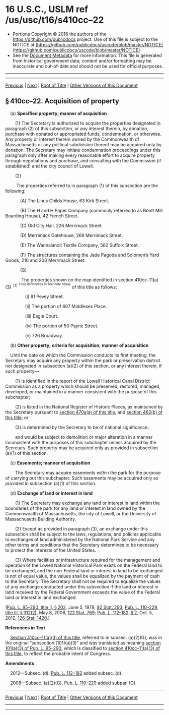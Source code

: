 ---
---

# 16 U.S.C., USLM ref /us/usc/t16/s410cc–22

* Portions Copyright © 2016 the authors of the https://github.com/publicdocs project.
  Use of this file is subject to the NOTICE at [https://github.com/publicdocs/uscode/blob/master/NOTICE](https://github.com/publicdocs/uscode/blob/master/NOTICE)
* See the [Document Metadata](././../../../../../..//README.md) for more information.
  This file is generated from historical government data; content and/or formatting may be inaccurate and out-of-date and should not be used for official purposes.

----------
----------

[Previous](./../../../../../..//us/usc/t16/ch1/schLIX–A/ptB/m__us_usc_t16_s410cc–21.md) | [Next](./../../../../../..//us/usc/t16/ch1/schLIX–A/ptB/m__us_usc_t16_s410cc–23.md) | [Root of Title](./../../../../../../) | [Other Versions of this Document](https://publicdocs.github.io/go/links?ns=uslm&ref=%2Fus%2Fusc%2Ft16%2Fs410cc%E2%80%9322)

## § 410cc–22. Acquisition of property

    (a) __Specified property; manner of acquisition__ 

        (1) The Secretary is authorized to acquire the properties designated in paragraph (2) of this subsection, or any interest therein, by donation, purchase with donated or appropriated funds, condemnation, or otherwise. Any property or interest therein owned by the Commonwealth of Massachusetts or any political subdivision thereof may be acquired only by donation. The Secretary may initiate condemnation proceedings under this paragraph only after making every reasonable effort to acquire property through negotiations and purchase, and consulting with the Commission (if established) and the city council of Lowell.

        (2)

         The properties referred to in paragraph (1) of this subsection are the following:

            (A) The Linus Childs House, 63 Kirk Street.

            (B) The H and H Paper Company (commonly referred to as Boott Mill Boarding House), 42 French Street.

            (C) Old City Hall, 226 Merrimack Street.

            (D) Merrimack Gatehouse, 269 Merrimack Street.

            (E) The Wannalancit Textile Company, 562 Suffolk Street.

            (F) The structures containing the Jade Pagoda and Solomon’s Yard Goods, 210 and 200 Merrimack Street.

            (G)

             The properties shown on the map identified in section 410cc–11(a)(3)  <sup>\[1\]</sup>  <sup><sup> 1 See References in Text note below. </sup></sup>  of this title as follows:

                (i) 91 Pevey Street.

                (ii) The portion of 607 Middlesex Place.

                (iii) Eagle Court.

                (iv) The portion of 50 Payne Street.

                (v) 726 Broadway.

    (b) __Other property; criteria for acquisition; manner of acquisition__ 

    Until the date on which the Commission conducts its first meeting, the Secretary may acquire any property within the park or preservation district not designated in subsection (a)(2) of this section, or any interest therein, if such property—

        (1) is identified in the report of the Lowell Historical Canal District Commission as a property which should be preserved, restored, managed, developed, or maintained in a manner consistent with the purpose of this subchapter;

        (2) is listed in the National Register of Historic Places, as maintained by the Secretary pursuant to [section 470a(a) of this title][/us/usc/t16/s470a/a], and [section 462(b) of this title][/us/usc/t16/s462/b]; or

        (3) is determined by the Secretary to be of national significance;

        and would be subject to demolition or major alteration in a manner inconsistent with the purposes of this subchapter unless acquired by the Secretary. Such property may be acquired only as provided in subsection (a)(1) of this section.

    (c) __Easements; manner of acquisition__ 

        The Secretary may acquire easements within the park for the purpose of carrying out this subchapter. Such easements may be acquired only as provided in subsection (a)(1) of this section.

    (d) __Exchange of land or interest in land__ 

        (1) The Secretary may exchange any land or interest in land within the boundaries of the park for any land or interest in land owned by the Commonwealth of Massachusetts, the city of Lowell, or the University of Massachusetts Building Authority.

        (2) Except as provided in paragraph (3), an exchange under this subsection shall be subject to the laws, regulations, and policies applicable to exchanges of land administered by the National Park Service and any other terms and conditions that the Secretary determines to be necessary to protect the interests of the United States.

        (3) Where facilities or infrastructure required for the management and operation of the Lowell National Historical Park exists on the Federal land to be exchanged, and the non-Federal land or interest in land to be exchanged is not of equal value, the values shall be equalized by the payment of cash to the Secretary. The Secretary shall not be required to equalize the values of any exchange conducted under this subsection if the land or interest in land received by the Federal Government exceeds the value of the Federal land or interest in land exchanged.

([Pub. L. 95–290, title II, § 202][/us/pl/95/290/s202], June 5, 1978, [92 Stat. 293][/us/stat/92/293]; [Pub. L. 110–229, title III, § 312(2)][/us/pl/110/229/s312/2], May 8, 2008, [122 Stat. 769][/us/stat/122/769]; [Pub. L. 112–182, § 2][/us/pl/112/182/s2], Oct. 5, 2012, [126 Stat. 1420][/us/stat/126/1420].)

 __References in Text__ 

    [Section 410cc–11(a)(3) of this title][/us/usc/t16/s410cc–11/a/3], referred to in subsec. (a)(2)(G), was in the original “subsection (101)(a)(3)” and was translated as meaning [section 101(a)(3) of Pub. L. 95–290][/us/pl/95/290/s101/a/3], which is classified to [section 410cc–11(a)(3) of this title][/us/usc/t16/s410cc–11/a/3], to reflect the probable intent of Congress.

 __Amendments__ 

    2012—Subsec. (d). [Pub. L. 112–182][/us/pl/112/182] added subsec. (d).

    2008—Subsec. (a)(2)(G). [Pub. L. 110–229][/us/pl/110/229] added subpar. (G).

----------

[Previous](./../../../../../..//us/usc/t16/ch1/schLIX–A/ptB/m__us_usc_t16_s410cc–21.md) | [Next](./../../../../../..//us/usc/t16/ch1/schLIX–A/ptB/m__us_usc_t16_s410cc–23.md) | [Root of Title](./../../../../../../) | [Other Versions of this Document](https://publicdocs.github.io/go/links?ns=uslm&ref=%2Fus%2Fusc%2Ft16%2Fs410cc%E2%80%9322)

----------
----------

[/us/usc/t16/s470a/a]: https://publicdocs.github.io/go/links?ns=uslm&ref=%2Fus%2Fusc%2Ft16%2Fs470a%2Fa
[/us/usc/t16/s462/b]: https://publicdocs.github.io/go/links?ns=uslm&ref=%2Fus%2Fusc%2Ft16%2Fs462%2Fb
[/us/pl/95/290/s202]: https://publicdocs.github.io/go/links?ns=uslm&ref=%2Fus%2Fpl%2F95%2F290%2Fs202
[/us/stat/92/293]: https://publicdocs.github.io/go/links?ns=uslm&ref=%2Fus%2Fstat%2F92%2F293
[/us/pl/110/229/s312/2]: https://publicdocs.github.io/go/links?ns=uslm&ref=%2Fus%2Fpl%2F110%2F229%2Fs312%2F2
[/us/stat/122/769]: https://publicdocs.github.io/go/links?ns=uslm&ref=%2Fus%2Fstat%2F122%2F769
[/us/pl/112/182/s2]: https://publicdocs.github.io/go/links?ns=uslm&ref=%2Fus%2Fpl%2F112%2F182%2Fs2
[/us/stat/126/1420]: https://publicdocs.github.io/go/links?ns=uslm&ref=%2Fus%2Fstat%2F126%2F1420
[/us/usc/t16/s410cc–11/a/3]: https://publicdocs.github.io/go/links?ns=uslm&ref=%2Fus%2Fusc%2Ft16%2Fs410cc%E2%80%9311%2Fa%2F3
[/us/pl/95/290/s101/a/3]: https://publicdocs.github.io/go/links?ns=uslm&ref=%2Fus%2Fpl%2F95%2F290%2Fs101%2Fa%2F3
[/us/usc/t16/s410cc–11/a/3]: https://publicdocs.github.io/go/links?ns=uslm&ref=%2Fus%2Fusc%2Ft16%2Fs410cc%E2%80%9311%2Fa%2F3
[/us/pl/112/182]: https://publicdocs.github.io/go/links?ns=uslm&ref=%2Fus%2Fpl%2F112%2F182
[/us/pl/110/229]: https://publicdocs.github.io/go/links?ns=uslm&ref=%2Fus%2Fpl%2F110%2F229


